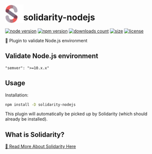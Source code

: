 <a href='https://infinitered.github.io/solidarity/'><img src='https://github.com/infinitered/solidarity/raw/master/_art/plugin.jpg' align='left' height="60"/></a>

# solidarity-nodejs

[![node version](https://img.shields.io/node/v/solidarity-nodejs.svg)](https://www.npmjs.com/package/solidarity-nodejs)
[![npm version](https://badge.fury.io/js/solidarity-nodejs.svg)](https://badge.fury.io/js/solidarity-nodejs)
[![downloads count](https://img.shields.io/npm/dt/solidarity-nodejs.svg)](https://www.npmjs.com/package/solidarity-nodejs)
[![size](https://packagephobia.com/badge?p=solidarity-nodejs)](https://packagephobia.com/result?p=solidarity-nodejs)
[![license](https://img.shields.io/npm/l/solidarity-nodejs.svg)](https://piecioshka.mit-license.org)

🔨 Plugin to validate Node.js environment

## Validate Node.js environment

```text
"semver": ">=10.x.x"
```

## Usage

Installation:

```bash
npm install -D solidarity-nodejs
```

This plugin will automatically be picked up by Solidarity (which should already be installed).

## What is Solidarity?

[🔖 Read More About Solidarity Here](https://github.com/infinitered/solidarity)
